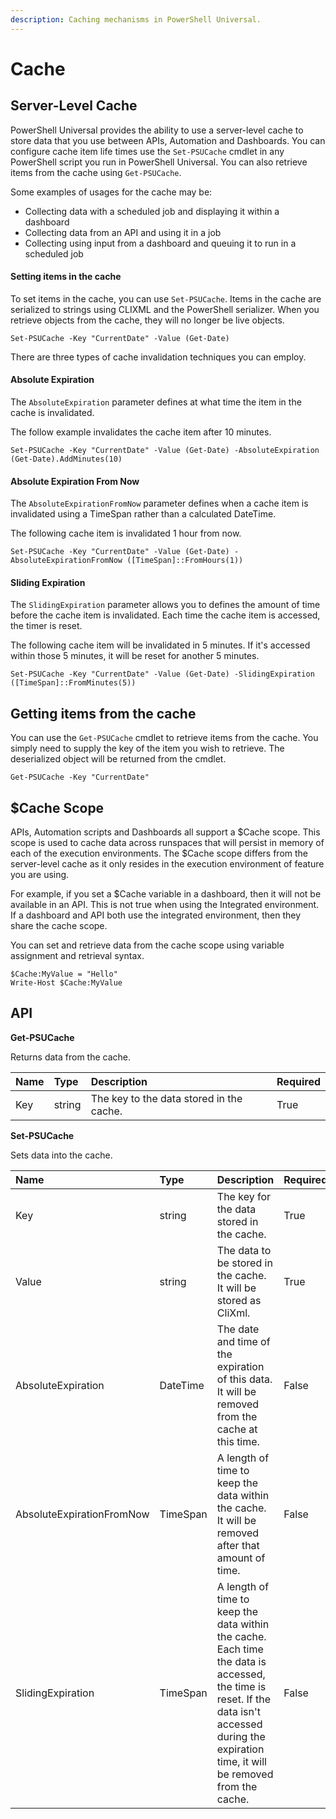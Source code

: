 ```yaml
---
description: Caching mechanisms in PowerShell Universal.
---
```


# Cache

## Server-Level Cache

PowerShell Universal provides the ability to use a server-level cache to store data that you use between APIs, Automation and Dashboards. You can configure cache item life times use the `Set-PSUCache` cmdlet in any PowerShell script you run in PowerShell Universal. You can also retrieve items from the cache using `Get-PSUCache`.

Some examples of usages for the cache may be:

* Collecting data with a scheduled job and displaying it within a dashboard
* Collecting data from an API and using it in a job
* Collecting using input from a dashboard and queuing it to run in a scheduled job

#### Setting items in the cache

To set items in the cache, you can use `Set-PSUCache`. Items in the cache are serialized to strings using CLIXML and the PowerShell serializer. When you retrieve objects from the cache, they will no longer be live objects.

```text
Set-PSUCache -Key "CurrentDate" -Value (Get-Date)
```

There are three types of cache invalidation techniques you can employ.

#### Absolute Expiration

The `AbsoluteExpiration` parameter defines at what time the item in the cache is invalidated.

The follow example invalidates the cache item after 10 minutes.

```text
Set-PSUCache -Key "CurrentDate" -Value (Get-Date) -AbsoluteExpiration (Get-Date).AddMinutes(10)
```

#### Absolute Expiration From Now

The `AbsoluteExpirationFromNow` parameter defines when a cache item is invalidated using a TimeSpan rather than a calculated DateTime.

The following cache item is invalidated 1 hour from now.

```text
Set-PSUCache -Key "CurrentDate" -Value (Get-Date) -AbsoluteExpirationFromNow ([TimeSpan]::FromHours(1))
```

#### Sliding Expiration

The `SlidingExpiration` parameter allows you to defines the amount of time before the cache item is invalidated. Each time the cache item is accessed, the timer is reset.

The following cache item will be invalidated in 5 minutes. If it's accessed within those 5 minutes, it will be reset for another 5 minutes.

```text
Set-PSUCache -Key "CurrentDate" -Value (Get-Date) -SlidingExpiration ([TimeSpan]::FromMinutes(5))
```

## Getting items from the cache

You can use the `Get-PSUCache` cmdlet to retrieve items from the cache. You simply need to supply the key of the item you wish to retrieve. The deserialized object will be returned from the cmdlet.

```text
Get-PSUCache -Key "CurrentDate"
```

## $Cache Scope

APIs, Automation scripts and Dashboards all support a $Cache scope. This scope is used to cache data across runspaces that will persist in memory of each of the execution environments. The $Cache scope differs from the server-level cache as it only resides in the execution environment of feature you are using. 

For example, if you set a $Cache variable in a dashboard, then it will not be available in an API. This is not true when using the Integrated environment. If a dashboard and API both use the integrated environment, then they share the cache scope. 

You can set and retrieve data from the cache scope using variable assignment and retrieval syntax. 

```text
$Cache:MyValue = "Hello"
Write-Host $Cache:MyValue
```

## API

**Get-PSUCache**

Returns data from the cache. 

| Name | Type | Description | Required |
| :--- | :--- | :--- | :--- |
| Key | string | The key to the data stored in the cache. | True |

**Set-PSUCache**

Sets data into the cache.

| Name | Type | Description | Required |
| :--- | :--- | :--- | :--- |
| Key | string | The key for the data stored in the cache. | True |
| Value | string | The data to be stored in the cache. It will be stored as CliXml. | True |
| AbsoluteExpiration | DateTime | The date and time of the expiration of this data. It will be removed from the cache at this time. | False |
| AbsoluteExpirationFromNow | TimeSpan | A length of time to keep the data within the cache. It will be removed after that amount of time. | False |
| SlidingExpiration | TimeSpan | A length of time to keep the data within the cache. Each time the data is accessed, the time is reset. If the data isn't accessed during the expiration time, it will be removed from the cache. | False |



